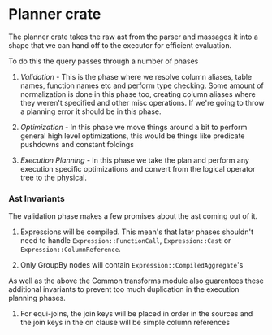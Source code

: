 # Planner crate

The planner crate takes the raw ast from the parser and massages it into a shape that we can hand
off to the executor for efficient evaluation.

To do this the query passes through a number of phases

1. *Validation* - This is the phase where we resolve column aliases, table names, function names etc and perform
type checking.
Some amount of normalization is done in this phase too, creating column aliases where they weren't specified and
other misc operations.
If we're going to throw a planning error it should be in this phase.

2. *Optimization* - In this phase we move things around a bit to perform general high level optimizations, this would
be things like predicate pushdowns and constant foldings

3. *Execution Planning* - In this phase we take the plan and perform any execution specific optimizations and convert
from the logical operator tree to the physical.

### Ast Invariants
The validation phase makes a few promises about the ast coming out of it.

1. Expressions will be compiled. This mean's that later phases shouldn't need to handle `Expression::FunctionCall`,
`Expression::Cast` or `Expression::ColumnReference`.

2. Only GroupBy nodes will contain `Expression::CompiledAggregate`'s

As well as the above the Common transforms module also guarentees these additional invariants to prevent too much
duplication in the execution planning phases.

1. For equi-joins, the join keys will be placed in order in the sources and the join keys in the on clause will be
simple column references